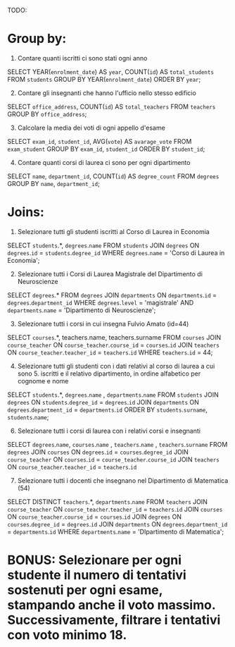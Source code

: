 TODO:
# Group by:
1. Contare quanti iscritti ci sono stati ogni anno

SELECT 
YEAR(`enrolment_date`) AS `year`,
COUNT(`id`) AS `total_students`
FROM `students`
GROUP BY YEAR(`enrolment_date`)
ORDER BY `year`;

2. Contare gli insegnanti che hanno l'ufficio nello stesso edificio

SELECT 
`office_address`,
COUNT(`id`) AS `total_teachers`
FROM `teachers`
GROUP BY `office_address`;

3. Calcolare la media dei voti di ogni appello d'esame

SELECT 
`exam_id`, 
`student_id`,
AVG(`vote`) AS `avarage_vote`
FROM `exam_student`
GROUP BY `exam_id`, `student_id`
ORDER BY `student_id`;

4. Contare quanti corsi di laurea ci sono per ogni dipartimento

SELECT 
`name`,
`department_id`,
COUNT(`id`) AS `degree_count`
FROM `degrees`
GROUP BY `name`, `department_id`;

# Joins:

1. Selezionare tutti gli studenti iscritti al Corso di Laurea in Economia

SELECT `students`.*, `degrees`.`name`
FROM `students`
JOIN `degrees` 
ON `degrees`.`id` = `students`.`degree_id`
WHERE `degrees`.`name` = 'Corso di Laurea in Economia';

2. Selezionare tutti i Corsi di Laurea Magistrale del Dipartimento di Neuroscienze

SELECT `degrees`.*
FROM `degrees`
JOIN `departments`
ON `departments`.`id` = `degrees`.`department_id`
WHERE `degrees`.`level` = 'magistrale'
AND `departments`.`name` = 'Dipartimento di Neuroscienze';

3. Selezionare tutti i corsi in cui insegna Fulvio Amato (id=44)

SELECT `courses`.*, teachers.name, teachers.surname
FROM `courses`
JOIN `course_teacher` ON `course_teacher`.`course_id` = `courses`.`id`
JOIN `teachers` ON `course_teacher`.`teacher_id` = `teachers`.`id`
WHERE `teachers`.`id` = 44;

4. Selezionare tutti gli studenti con i dati relativi al corso di laurea a cui sono 5. iscritti e il relativo dipartimento, in ordine alfabetico per cognome e nome

SELECT 
`students`.*, 
`degrees`.`name` ,
`departments`.`name`
FROM `students`
JOIN `degrees` ON `students`.`degree_id` = `degrees`.`id`
JOIN `departments` ON `degrees`.`department_id` = `departments`.`id`
ORDER BY `students`.`surname`, `students`.`name`;

6. Selezionare tutti i corsi di laurea con i relativi corsi e insegnanti


SELECT 
`degrees`.`name`,
`courses`.`name` ,
`teachers`.`name` ,
`teachers`.`surname` 
FROM `degrees`
JOIN `courses` ON `degrees`.`id` = `courses`.`degree_id`
JOIN `course_teacher` ON `courses`.`id` = `course_teacher`.`course_id`
JOIN `teachers` ON `course_teacher`.`teacher_id` = `teachers`.`id`

7. Selezionare tutti i docenti che insegnano nel Dipartimento di Matematica (54)

SELECT DISTINCT
`teachers`.*,
`departments`.`name`
FROM `teachers`
JOIN `course_teacher` ON `course_teacher`.`teacher_id` = `teachers`.`id`
JOIN `courses` ON `course_teacher`.`course_id` = `courses`.`id`
JOIN `degrees` ON `courses`.`degree_id` = `degrees`.`id`
JOIN `departments` ON `degrees`.`department_id` = `departments`.`id`
WHERE `departments`.`name` = 'DIpartimento di Matematica';


# BONUS: Selezionare per ogni studente il numero di tentativi sostenuti per ogni esame, stampando anche il voto massimo. Successivamente, filtrare i tentativi con voto minimo 18.

